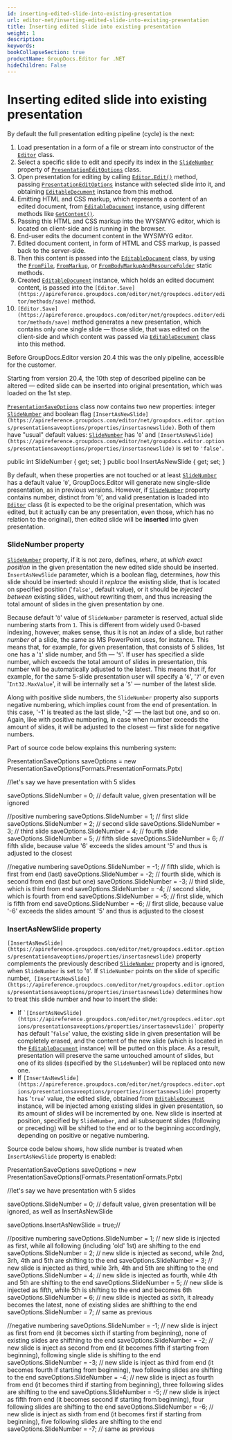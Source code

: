```yaml
---
id: inserting-edited-slide-into-existing-presentation
url: editor-net/inserting-edited-slide-into-existing-presentation
title: Inserting edited slide into existing presentation
weight: 1
description: 
keywords: 
bookCollapseSection: true
productName: GroupDocs.Editor for .NET
hideChildren: False
---
```


# Inserting edited slide into existing presentation


By default the full presentation editing pipeline (cycle) is the next:

1.  Load presentation in a form of a file or stream into constructor of the [`Editor`](https://apireference.groupdocs.com/editor/net/groupdocs.editor/editor) class.
2.  Select a specific slide to edit and specify its index in the [`SlideNumber`](https://apireference.groupdocs.com/editor/net/groupdocs.editor.options/presentationeditoptions/properties/slidenumber) property of [`PresentationEditOptions`](https://apireference.groupdocs.com/editor/net/groupdocs.editor.options/presentationeditoptions) class.
3.  Open presentation for editing by calling [`Editor.Edit()`](https://apireference.groupdocs.com/editor/net/groupdocs.editor/editor/methods/edit) method, passing [`PresentationEditOptions`](https://apireference.groupdocs.com/editor/net/groupdocs.editor.options/presentationeditoptions) instance with selected slide into it, and obtaining [`EditableDocument`](https://apireference.groupdocs.com/editor/net/groupdocs.editor/editabledocument) instance from this method.
4.  Emitting HTML and CSS markup, which represents a content of an edited document, from [`EditableDocument`](https://apireference.groupdocs.com/editor/net/groupdocs.editor/editabledocument) instance, using different methods like [`GetContent()`](https://apireference.groupdocs.com/editor/net/groupdocs.editor/editabledocument/methods/getcontent).
5.  Passing this HTML and CSS markup into the WYSIWYG editor, which is located on client-side and is running in the browser.
6.  End-user edits the document content in the WYSIWYG editor.
7.  Edited document content, in form of HTML and CSS markup, is passed back to the server-side.
8.  Then this content is passed into the [`EditableDocument`](https://apireference.groupdocs.com/editor/net/groupdocs.editor/editabledocument) class, by using the [`FromFile`](https://apireference.groupdocs.com/editor/net/groupdocs.editor/editabledocument/methods/fromfile), [`FromMarkup`](https://apireference.groupdocs.com/editor/net/groupdocs.editor/editabledocument/methods/frommarkup), or [`FromBodyMarkupAndResourceFolder`](https://apireference.groupdocs.com/editor/net/groupdocs.editor/editabledocument/methods/frombodymarkupandresourcefolder) static methods.
9.  Created [`EditableDocument`](https://apireference.groupdocs.com/editor/net/groupdocs.editor/editabledocument) instance, which holds an edited document content, is passed into the `[Editor.Save](https://apireference.groupdocs.com/editor/net/groupdocs.editor/editor/methods/save)` method.
10.  `[Editor.Save](https://apireference.groupdocs.com/editor/net/groupdocs.editor/editor/methods/save)` method generates a new presentation, which contains only one single slide — those slide, that was edited on the client-side and which content was passed via [`EditableDocument`](https://apireference.groupdocs.com/editor/net/groupdocs.editor/editabledocument) class into this method.

Before GroupDocs.Editor version 20.4 this was the only pipeline, accessible for the customer.

Starting from version 20.4, the 10th step of described pipeline can be altered — edited slide can be inserted into original presentation, which was loaded on the 1st step.

[`PresentationSaveOptions`](https://apireference.groupdocs.com/editor/net/groupdocs.editor.options/presentationsaveoptions) class now contains two new properties: integer [`SlideNumber`](https://apireference.groupdocs.com/editor/net/groupdocs.editor.options/presentationsaveoptions/properties/slidenumber) and boolean flag `[InsertAsNewSlide](https://apireference.groupdocs.com/editor/net/groupdocs.editor.options/presentationsaveoptions/properties/insertasnewslide)`. Both of them have "usual" default values: [`SlideNumber`](https://apireference.groupdocs.com/editor/net/groupdocs.editor.options/presentationsaveoptions/properties/slidenumber) has '`0`' and `[InsertAsNewSlide](https://apireference.groupdocs.com/editor/net/groupdocs.editor.options/presentationsaveoptions/properties/insertasnewslide)` is set to `'false'`.

public int SlideNumber { get; set; }
public bool InsertAsNewSlide { get; set; }

By default, when these properties are not touched or at least [`SlideNumber`](https://apireference.groupdocs.com/editor/net/groupdocs.editor.options/presentationsaveoptions/properties/slidenumber) has a default value '`0`', GroupDocs.Editor will generate new single-slide presentation, as in previous versions. However, if [`SlideNumber`](https://apireference.groupdocs.com/editor/net/groupdocs.editor.options/presentationsaveoptions/properties/slidenumber) property contains number, distinct from '`0`', and valid presentation is loaded into [`Editor`](https://apireference.groupdocs.com/editor/net/groupdocs.editor/editor) class (it is expected to be the original presentation, which was edited, but it actually can be any presentation, even those, which has no relation to the original), then edited slide will be **inserted** into given presentation.

### SlideNumber property

[`SlideNumber`](https://apireference.groupdocs.com/editor/net/groupdocs.editor.options/presentationsaveoptions/properties/slidenumber) property, if it is not zero, defines, *where*, at *which exact position* in the given presentation the new edited slide should be inserted. `InsertAsNewSlide` parameter, which is a boolean flag, determines, *how* this slide should be inserted: should it *replace* the existing slide, that is located on specified position ('`false'`, default value), or it should be *injected between* existing slides, without rewriting them, and thus increasing the total amount of slides in the given presentation by one.

Because default '`0`' value of `SlideNumber` parameter is reserved, actual slide numbering starts from `1`. This is different from widely used 0-based indexing, however, makes sense, thus it is not an *index* of a slide, but rather *number* of a slide, the same as MS PowerPoint uses, for instance. This means that, for example, for given presentation, that consists of 5 slides, 1st one has a '`1`' slide number, and 5th — '`5`'. If user has specified a slide number, which exceeds the total amount of slides in presentation, this number will be automatically adjusted to the latest. This means that if, for example, for the same 5-slide presentation user will specify a '`6`', '`7`' or even '`Int32.MaxValue`', it will be internally set a '`5`' — number of the latest slide.

Along with positive slide numbers, the `SlideNumber` property also supports negative numbering, which implies count from the end of presentation. In this case, '-1' is treated as the last slide, '-2' — the last but one, and so on. Again, like with positive numbering, in case when number exceeds the amount of slides, it will be adjusted to the closest — first slide for negative numbers.

Part of source code below explains this numbering system:

PresentationSaveOptions saveOptions = new PresentationSaveOptions(Formats.PresentationFormats.Pptx)

//let's say we have presentation with 5 slides

saveOptions.SlideNumber = 0;  // default value, given presentation will be ignored

//positive numbering
saveOptions.SlideNumber =  1;  // first slide
saveOptions.SlideNumber =  2;  // second slide 
saveOptions.SlideNumber =  3;  // third slide 
saveOptions.SlideNumber =  4;  // fourth slide 
saveOptions.SlideNumber =  5;  // fifth slide 
saveOptions.SlideNumber =  6;  // fifth slide, because value '6' exceeds the slides amount '5' and thus is adjusted to the closest

//negative numbering
saveOptions.SlideNumber = -1;  // fifth slide, which is first from end (last)
saveOptions.SlideNumber = -2;  // fourth slide, which is second from end (last but one)
saveOptions.SlideNumber = -3;  // third slide, which is third from end
saveOptions.SlideNumber = -4;  // second slide, which is fourth from end
saveOptions.SlideNumber = -5;  // first slide, which is fifth from end
saveOptions.SlideNumber = -6;  // first slide, because value '-6' exceeds the slides amount '5' and thus is adjusted to the closest

### InsertAsNewSlide property

`[InsertAsNewSlide](https://apireference.groupdocs.com/editor/net/groupdocs.editor.options/presentationsaveoptions/properties/insertasnewslide)` property complements the previously described [`SlideNumber`](https://apireference.groupdocs.com/editor/net/groupdocs.editor.options/presentationsaveoptions/properties/slidenumber) property and is ignored, when `SlideNumber` is set to '`0`'. If `SlideNumber` points on the slide of specific number,  `[InsertAsNewSlide](https://apireference.groupdocs.com/editor/net/groupdocs.editor.options/presentationsaveoptions/properties/insertasnewslide)` determines how to treat this slide number and how to insert the slide:

*   If `` `[InsertAsNewSlide](https://apireference.groupdocs.com/editor/net/groupdocs.editor.options/presentationsaveoptions/properties/insertasnewslide)` `` property has default '`false`' value, the existing slide in given presentation will be completely erased, and the content of the new slide (which is located in the [`EditableDocument`](https://apireference.groupdocs.com/editor/net/groupdocs.editor/editabledocument) instance) will be putted on this place. As a result, presentation will preserve the same untouched amount of slides, but one of its slides (specified by the `SlideNumber`) will be replaced onto new one.
*   If `[InsertAsNewSlide](https://apireference.groupdocs.com/editor/net/groupdocs.editor.options/presentationsaveoptions/properties/insertasnewslide)` property has '`true`' value, the edited slide, obtained from [`EditableDocument`](https://apireference.groupdocs.com/editor/net/groupdocs.editor/editabledocument) instance, will be injected among existing slides in given presentation, so its amount of slides will be incremented by one. New slide is inserted at position, specified by `SlideNumber`, and all subsequent slides (following or preceding) will be shifted to the end or to the beginning accordingly, depending on positive or negative numbering.

Source code below shows, how slide number is treated when `InsertAsNewSlide` property is enabled:

PresentationSaveOptions saveOptions = new PresentationSaveOptions(Formats.PresentationFormats.Pptx)

//let's say we have presentation with 5 slides

saveOptions.SlideNumber = 0;  // default value, given presentation will be ignored, as well as InsertAsNewSlide

saveOptions.InsertAsNewSlide = true;//


//positive numbering
saveOptions.SlideNumber =  1;  // new slide is injected as first, while all following (including 'old' 1st) are shifting to the end
saveOptions.SlideNumber =  2;  // new slide is injected as second, while 2nd, 3rh, 4th and 5th are shifting to the end
saveOptions.SlideNumber =  3;  // new slide is injected as third, while 3rh, 4th and 5th are shifting to the end
saveOptions.SlideNumber =  4;  // new slide is injected as fourth, while 4th and 5th are shifting to the end
saveOptions.SlideNumber =  5;  // new slide is injected as fifth, while 5th is shifting to the end and becomes 6th
saveOptions.SlideNumber =  6;  // new slide is injected as sixth, it already becomes the latest, none of existing slides are shifthing to the end
saveOptions.SlideNumber =  7;  // same as previous

//negative numbering
saveOptions.SlideNumber = -1;  // new slide is inject as first from end (it becomes sixth if starting from beginning), none of existing slides are shifthing to the end
saveOptions.SlideNumber = -2;  // new slide is inject as second from end (it becomes fifth if starting from beginning), following single slide is shifting to the end
saveOptions.SlideNumber = -3;  // new slide is inject as third from end (it becomes fourth if starting from beginning), two following slides are shifting to the end
saveOptions.SlideNumber = -4;  // new slide is inject as fourth from end (it becomes third if starting from beginning), three following slides are shifting to the end
saveOptions.SlideNumber = -5;  // new slide is inject as fifth from end (it becomes second if starting from beginning), four following slides are shifting to the end
saveOptions.SlideNumber = -6;  // new slide is inject as sixth from end (it becomes first if starting from beginning), five following slides are shifting to the end
saveOptions.SlideNumber = -7;  // same as previous

  
  

